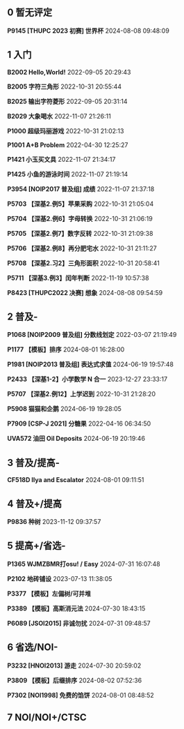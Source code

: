 ## 0 暂无评定
**P9145 [THUPC 2023 初赛] 世界杯**
2024-08-08 09:48:09
## 1 入门
**B2002 Hello,World!**
2022-09-05 20:29:43

**B2005 字符三角形**
2022-10-31 20:55:44

**B2025 输出字符菱形**
2022-09-05 20:31:14

**B2029 大象喝水**
2022-11-07 21:26:11

**P1000 超级玛丽游戏**
2022-10-31 21:02:13

**P1001 A+B Problem**
2022-04-30 12:25:27

**P1421 小玉买文具**
2022-11-07 21:34:17

**P1425 小鱼的游泳时间**
2022-11-07 21:19:14

**P3954 [NOIP2017 普及组] 成绩**
2022-11-07 21:37:18

**P5703 【深基2.例5】苹果采购**
2022-10-31 21:05:04

**P5704 【深基2.例6】字母转换**
2022-10-31 21:06:19

**P5705 【深基2.例7】数字反转**
2022-10-31 21:09:38

**P5706 【深基2.例8】再分肥宅水**
2022-10-31 21:11:27

**P5708 【深基2.习2】三角形面积**
2022-10-31 20:58:41

**P5711 【深基3.例3】闰年判断**
2022-11-19 10:57:38

**P8423 [THUPC2022 决赛] 想象**
2024-08-08 09:54:59
## 2 普及-
**P1068 [NOIP2009 普及组] 分数线划定**
2022-03-07 21:19:49

**P1177 【模板】排序**
2024-08-01 16:28:00

**P1981 [NOIP2013 普及组] 表达式求值**
2024-06-19 19:57:48

**P2433 【深基1-2】小学数学 N 合一**
2023-12-27 23:33:17

**P5707 【深基2.例12】上学迟到**
2022-10-31 21:28:20

**P5908 猫猫和企鹅**
2024-06-19 19:28:05

**P7909 [CSP-J 2021] 分糖果**
2022-04-16 06:34:50

**UVA572 油田 Oil Deposits**
2024-06-19 20:19:46
## 3 普及/提高-
**CF518D Ilya and Escalator**
2024-08-01 09:11:51
## 4 普及+/提高
**P9836 种树**
2023-11-12 09:37:57
## 5 提高+/省选-
**P1365 WJMZBMR打osu! / Easy**
2024-07-31 16:07:48

**P2102 地砖铺设**
2023-07-13 11:38:05

**P3377 【模板】左偏树/可并堆**

**P3389 【模板】高斯消元法**
2024-07-30 18:43:15

**P6089 [JSOI2015] 非诚勿扰**
2024-07-31 09:48:57
## 6 省选/NOI-
**P3232 [HNOI2013] 游走**
2024-07-30 20:59:02

**P3809 【模板】后缀排序**
2024-08-02 07:52:36

**P7302 [NOI1998] 免费的馅饼**
2024-08-01 08:48:52
## 7 NOI/NOI+/CTSC